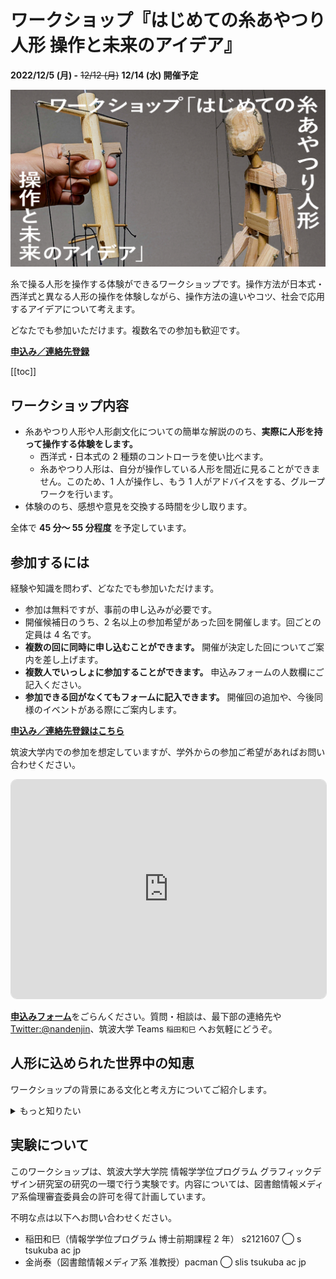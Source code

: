 # ワークショップ『はじめての糸あやつり人形 操作と未来のアイデア』

**2022/12/5 (月) -** ~~12/12 (月)~~ **12/14 (水) 開催予定**

![](./cover.jpg)

糸で操る人形を操作する体験ができるワークショップです。操作方法が日本式・西洋式と異なる人形の操作を体験しながら、操作方法の違いやコツ、社会で応用するアイデアについて考えます。

どなたでも参加いただけます。複数名での参加も歓迎です。

[**申込み／連絡先登録**](https://docs.google.com/forms/d/e/1FAIpQLSdByrmJk9TaJDkhFtVF8QkMW8GdfiCtimGzR-JVR_OeH3nrRw/viewform)

[[toc]]

## ワークショップ内容

- 糸あやつり人形や人形劇文化についての簡単な解説ののち、**実際に人形を持って操作する体験をします。**
  - 西洋式・日本式の 2 種類のコントローラを使い比べます。
  - 糸あやつり人形は、自分が操作している人形を間近に見ることができません。このため、1 人が操作し、もう 1 人がアドバイスをする、グループワークを行います。
- 体験ののち、感想や意見を交換する時間を少し取ります。

全体で **45 分～ 55 分程度** を予定しています。

## 参加するには

経験や知識を問わず、どなたでも参加いただけます。

- 参加は無料ですが、事前の申し込みが必要です。
- 開催候補日のうち、2 名以上の参加希望があった回を開催します。回ごとの定員は 4 名です。
- **複数の回に同時に申し込むことができます。** 開催が決定した回についてご案内を差し上げます。
- **複数人でいっしょに参加することができます。** 申込みフォームの人数欄にご記入ください。
- **参加できる回がなくてもフォームに記入できます。** 開催回の追加や、今後同様のイベントがある際にご案内します。

[**申込み／連絡先登録はこちら**](https://docs.google.com/forms/d/e/1FAIpQLSdByrmJk9TaJDkhFtVF8QkMW8GdfiCtimGzR-JVR_OeH3nrRw/viewform)

筑波大学内での参加を想定していますが、学外からの参加ご希望があればお問い合わせください。

<iframe src="https://docs.google.com/spreadsheets/d/e/2PACX-1vSetPzclSJG6IbUR-mwoEdo5jAyAYl_On2Ewdy3gBwAcTj12jsgzNd23__nidYsxufWvCFz6SEONS9V/pubhtml?gid=0&amp;single=true&amp;widget=true&amp;headers=true" style="width: 100%; height: 350px; border: 1px solid #ddd; border-radius: 10px; "></iframe>

[**申込みフォーム**](https://docs.google.com/forms/d/e/1FAIpQLSdByrmJk9TaJDkhFtVF8QkMW8GdfiCtimGzR-JVR_OeH3nrRw/viewform)をごらんください。質問・相談は、最下部の連絡先や[Twitter:@nandenjin](https://twitter.com/nandenjin)、筑波大学 Teams `稲田和巳` へお気軽にどうぞ。

## 人形に込められた世界中の知恵

ワークショップの背景にある文化と考え方についてご紹介します。

<details>
<summary>もっと知りたい</summary>

糸あやつり人形は幾本もの糸を使って人形を吊り、舞台の上から自在に操る形式の人形劇です。人形から伸びる糸は遣い手の指に直接繋がるのではなく、糸をまとめる器具「コントローラ」に繋げられ、遣い手はこれを手に持って操作します。

コントローラは世界各地の文化の中で独自に発明され、改良され続けてきました。現在も各国で使われるそれを見比べると、全く異なる形、操法であるのがわかります。世界中で使われる多様なコントローラは、多数の関節を持つ人体のモデルを手先だけで操作するための、それぞれの文化における知恵が詰まった発明品であると言えるでしょう。もしかすると、人形劇を離れて、もっと活用できる場所があるかもしれません。

![ガラスケースの中に吊るされた7体の糸あやつり人形の写真](./puppet-collections-0.jpg)
![糸あやつり人形の木製のコントローラ6種類の写真](./puppet-collections-1.jpg)

このワークショップでは、さまざまなコントローラの形態のうち、国内でもよく見られる 2 種類を実際に使って、どのように操作ができるのかを体験できます。また、コントローラに込められた知恵が、現代の社会で応用できる場所はないだろうか？というアイデアについても考えます。

（画像: 吹田市博物館「出口座と坂本一房」展より、稲田撮影）

</details>

## 実験について

このワークショップは、筑波大学大学院 情報学学位プログラム グラフィックデザイン研究室の研究の一環で行う実験です。内容については、図書館情報メディア系倫理審査委員会の許可を得て計画しています。

不明な点は以下へお問い合わせください。

- 稲田和巳（情報学学位プログラム 博士前期課程 2 年） s2121607 ◯ s tsukuba ac jp
- 金尚泰（図書館情報メディア系 准教授）pacman ◯ slis tsukuba ac jp
